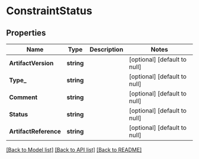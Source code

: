 # ConstraintStatus

## Properties
Name | Type | Description | Notes
------------ | ------------- | ------------- | -------------
**ArtifactVersion** | **string** |  | [optional] [default to null]
**Type_** | **string** |  | [optional] [default to null]
**Comment** | **string** |  | [optional] [default to null]
**Status** | **string** |  | [optional] [default to null]
**ArtifactReference** | **string** |  | [optional] [default to null]

[[Back to Model list]](../README.md#documentation-for-models) [[Back to API list]](../README.md#documentation-for-api-endpoints) [[Back to README]](../README.md)


